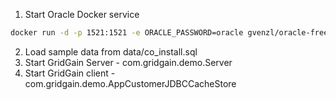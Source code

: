 1. Start Oracle Docker service

```bash
docker run -d -p 1521:1521 -e ORACLE_PASSWORD=oracle gvenzl/oracle-free
```

2. Load sample data from data/co_install.sql
3. Start GridGain Server - com.gridgain.demo.Server
4. Start GridGain client - com.gridgain.demo.AppCustomerJDBCCacheStore
